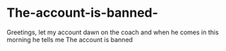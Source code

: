 # The-account-is-banned-
Greetings, let my account dawn on the coach and when he comes in this morning he tells me The account is banned
